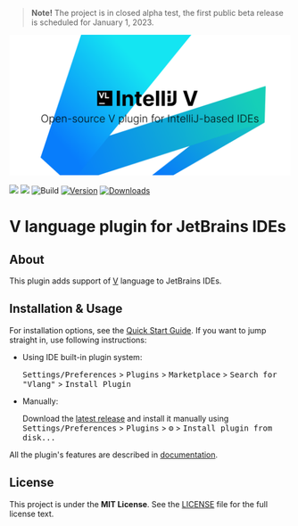 > **Note!** The project is in closed alpha test, the first public beta release is scheduled for January 1, 2023.

<p align="center">
<img src="docs/cover.png">
</p>

![](https://img.shields.io/badge/Status-Closed%20alpha%20test-orange?logo=IntelliJIDEA)
![](https://img.shields.io/badge/Beta%20Release-01.01.2023-orange?logo=semantic-release)
![Build](https://github.com/i582/vlang-idea/workflows/Build/badge.svg)
[![Version](https://img.shields.io/jetbrains/plugin/v/20287-vlang.svg)](https://plugins.jetbrains.com/plugin/20287-vlang)
[![Downloads](https://img.shields.io/jetbrains/plugin/d/20287-vlang.svg)](https://plugins.jetbrains.com/plugin/20287-vlang)

# V language plugin for JetBrains IDEs

## About

This plugin adds support of [V](https://vlang.io) language to JetBrains IDEs.

## Installation & Usage

For installation options, see the [Quick Start Guide](https://plugins.jetbrains.com/plugin/20287-vlang/docs/#install-update-the-plugin).
If you want to jump straight in, use following instructions:

- Using IDE built-in plugin system:
  
  <kbd>Settings/Preferences</kbd> > <kbd>Plugins</kbd> > <kbd>Marketplace</kbd> > <kbd>Search for "Vlang"</kbd> >
  <kbd>Install Plugin</kbd>
  
- Manually:

  Download the [latest release](https://github.com/i582/vlang-idea/releases/latest) and install it manually using
  <kbd>Settings/Preferences</kbd> > <kbd>Plugins</kbd> > <kbd>⚙️</kbd> > <kbd>Install plugin from disk...</kbd>

All the plugin's features are described in [documentation](https://plugins.jetbrains.com/plugin/20287-vlang/docs).

## License

This project is under the **MIT License**. See the [LICENSE](https://github.com/i582/vlang-idea/blob/master/LICENSE) file
for the full license text.
